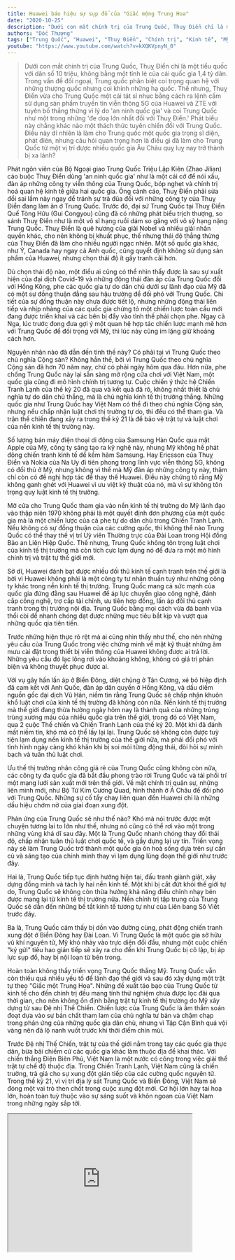 ```yaml
---
title: Huawei báo hiệu sự sụp đổ của "Giấc mộng Trung Hoa"
date: "2020-10-25"
description: "Dưới con mắt chính trị của Trung Quốc, Thuỵ Điển chỉ là một tiểu quốc với dân số 10 triệu, không bằng một tỉnh lẻ của cái quốc gia 1,4 tỷ dân. Trong vấn đề đối ngoại, Trung quốc phân biệt coi trọng quan hệ với những thượng quốc nhưng coi khinh những hạ quốc. Thế nhưng, Thuỵ Điển vừa cho Trung Quốc một cái tát sỉ nhục bằng cách ra lệnh cấm sử dụng sản phẩm truyền tin viễn thông 5G của Huawei và ZTE với tuyên bố thẳng thừng vì lý do 'an ninh quốc gia' và coi Trung Quốc như một trong những 'đe doạ lớn nhất đối với Thuỵ Điển.' Phát biểu này chẳng khác nào một thách thức tuyên chiến đối với Trung Quốc. Điều này dĩ nhiên là làm cho Trung quốc một quốc gia trọng sĩ diện, phát điên, nhưng câu hỏi quan trọng hơn là điều gì đã làm cho Trung Quốc từ một vị trí được nhiều quốc gia Âu Châu quỵ luỵ nay trở thành bị xa lánh?"
authors: "Dốc Thượng"
tags: ["Trung Quốc", "Huawei", "Thuỵ Điển", "Chính trị", "Kinh tế", "Mỹ-Trung"]
youtube: "https://www.youtube.com/watch?v=kXQKVpnyN_0"
---
```


>Dưới con mắt chính trị của Trung Quốc, Thuỵ Điển chỉ là một tiểu quốc với dân số 10 triệu, không bằng một tỉnh lẻ của cái quốc gia 1,4 tỷ dân. Trong vấn đề đối ngoại, Trung quốc phân biệt coi trọng quan hệ với những thượng quốc nhưng coi khinh những hạ quốc. Thế nhưng, Thuỵ Điển vừa cho Trung Quốc một cái tát sỉ nhục bằng cách ra lệnh cấm sử dụng sản phẩm truyền tin viễn thông 5G của Huawei và ZTE với tuyên bố thẳng thừng vì lý do 'an ninh quốc gia' và coi Trung Quốc như một trong những 'đe doạ lớn nhất đối với Thuỵ Điển.' Phát biểu này chẳng khác nào một thách thức tuyên chiến đối với Trung Quốc. Điều này dĩ nhiên là làm cho Trung quốc một quốc gia trọng sĩ diện, phát điên, nhưng câu hỏi quan trọng hơn là điều gì đã làm cho Trung Quốc từ một vị trí được nhiều quốc gia Âu Châu quỵ luỵ nay trở thành bị xa lánh?

Phát ngôn viên của Bộ Ngoại giao Trung Quốc Triệu Lập Kiên (Zhao Jilian) cáo buộc Thuỵ Điển dùng 'an ninh quốc gia' như là một cái cớ để nói xấu, đàn áp những công ty viễn thông của Trung Quốc, bóp nghẹt và chính trị hoá quan hệ kinh tế giữa hai quốc gia. Ông cảnh cáo, Thuỵ Điển phải sửa đổi sai lầm này ngay để tránh sự trả đũa đối với những công ty của Thuỵ Điển đang làm ăn ở Trung Quốc. Trước đó, đại sứ Trung Quốc tại Thuỵ Điển Quế Tòng Hữu (Gui Congyou) cũng đã có những phát biểu trịch thượng, so sánh Thuỵ Điển như là một võ sĩ hạng ruồi dám so găng với võ sỹ hạng nặng Trung Quốc. Thuỵ Điển là quê hương của giải Nobel và nhiều giải nhân quyền khác, cho nên không bị khuất phục, thế nhưng thái độ thẳng thừng của Thuỵ Điển đã làm cho nhiều người ngạc nhiên. Một số quốc gia khác, như Ý, Canada hay ngay cả Anh quốc, cũng quyết định không sử dụng sản phẩm của Huawei, nhưng chọn thái độ ít gây tranh cãi hơn. 

Dù chọn thái độ nào, một điều ai cũng có thể nhìn thấy được là sau sự xuất hiện của đại dịch Covid-19 và những động thái đàn áp của Trung Quốc đối với Hồng Kông, phe các quốc gia tự do dân chủ dưới sự lãnh đạo của Mỹ đã có một sự đồng thuận đằng sau hậu trường để đối phó với Trung Quốc. Chi tiết của sự đồng thuận này chưa được tiết lộ, nhưng những động thái liên tiếp và nhịp nhàng của các quốc gia chứng tỏ một chiến lược toàn cầu mới đang được triển khai và các bên bị đẩy vào tình thế phải chọn phe. Ngay cả Nga, lúc trước đong đưa gợi ý một quan hệ hợp tác chiến lược mạnh mẽ hơn với Trung Quốc để đối trọng với Mỹ, thì lúc này cũng im lặng giữ khoảng cách hơn.

Nguyên nhân nào đã dẫn đến tình thế này? Có phải tại vì Trung Quốc theo chủ nghĩa Cộng sản? Không hẳn thế, bởi vì Trung Quốc theo chủ nghĩa Cộng sản đã hơn 70 năm nay, chứ có phải ngày hôm qua đâu. Hơn nữa, phe chống Trung Quốc này lại sẵn sàng mở rộng cửa chơi với Việt Nam, một quốc gia cũng đi mô hình chính trị tương tự. Cuộc chiến ý thức hệ Chiến Tranh Lạnh của thế kỷ 20 đã qua và kết quả đã rõ, không nhất thiết là chủ nghĩa tự do dân chủ thắng, mà là chủ nghĩa kinh tế thị trường thắng. Những quốc gia như Trung Quốc hay Việt Nam có thể đi theo chủ nghĩa Cộng sản, nhưng nếu chấp nhận luật chơi thị trường tự do, thì đều có thể tham gia. Và trận thế chiến đang xảy ra trong thế kỷ 21 là để bảo vệ trật tự và luật chơi của nền kinh tế thị trường này.

Số lượng bán máy điện thoại di động của Samsung Hàn Quốc qua mặt Apple của Mỹ, công ty sáng tạo ra kỹ nghệ này, nhưng Mỹ không hề phát động chiến tranh kinh tế để kềm hãm Samsung. Hay Ericsson của Thuỵ Điển và Nokia của Na Uy đi tiên phong trong lĩnh vực viễn thông 5G, không có đối thủ ở Mỹ, nhưng không vì thế mà Mỹ đàn áp những công ty này, thậm chí còn có đề nghị hợp tác để thay thế Huawei. Điều này chứng tỏ rằng Mỹ không ganh ghét với Huawei vì ưu việt kỹ thuật của nó, mà vì sự không tôn trọng quy luật kinh tế thị trường.

Mở cửa cho Trung Quốc tham gia vào nền kinh tế thị trường do Mỹ lãnh đạo vào thập niên 1970 không phải là một quyết định đơn phương của một quốc gia mà là một chiến lược của cả phe tự do dân chủ trong Chiến Tranh Lạnh. Nếu không có sự đồng thuận của các cường quốc, thì không thể nào Trung Quốc có thể thay thế vị trí Uỷ viên Thường trực của Đài Loan trong Hội đồng Bảo an Liên Hiệp Quốc. Thế nhưng, Trung Quốc không tôn trọng luật chơi của kinh tế thị trường mà còn tích cực lạm dụng nó để đưa ra một mô hình chính trị và trật tự thế giới mới.

Sở dĩ, Huawei đánh bạt được nhiều đối thủ kinh tế cạnh tranh trên thế giới là bởi vì Huawei không phải là một công ty tư nhân thuần tuý như những công ty khác trong nền kinh tế thị trường. Trung Quốc mang cả sức mạnh của quốc gia đứng đằng sau Huawei để áp lực chuyển giao công nghệ, đánh cắp công nghệ, trợ cấp tài chính, ưu tiên hợp đồng, lấn áp đối thủ cạnh tranh trong thị trường nội địa. Trung Quốc bằng mọi cách vừa đá banh vừa thổi còi để nhanh chóng đạt được những mục tiêu bắt kịp và vượt qua những quốc qia tiên tiến. 

Trước những hiện thực rõ rệt mà ai cũng nhìn thấy như thế, cho nên những yêu cầu của Trung Quốc trong việc chứng minh về mặt kỹ thuật những âm mưu cài đặt trong thiết bị viễn thông của Huawei không được ai trả lời. Những yêu cầu đó lạc lõng rơi vào khoảng không, không có giá trị phản biện và không thuyết phục được ai.

Với vụ gây hấn lấn áp ở Biển Đông, diệt chủng ở Tân Cương, xé bỏ hiệp định đã cam kết với Anh Quốc, đàn áp dân quyền ở Hồng Kông, và dấu diếm nguồn gốc đại dịch Vũ Hán, niềm tin rằng Trung Quốc sẽ chấp nhận khuôn khổ luật chơi của kinh tế thị trường đã không còn nữa. Nền kinh tế thị trường mà thế giới đang thừa hưởng ngày hôm nay là thành quả của những trùng trùng xương máu của nhiều quốc gia trên thế giới, trong đó có Việt Nam, qua 2 cuộc Thế chiến và Chiến Tranh Lạnh của thế kỷ 20. Một khi đã đánh mất niềm tin, khó mà có thể lấy lại lại. Trung Quốc sẽ không còn được tuỳ tiện lạm dụng nền kinh tế thị trường của thế giới nữa, mà phải đối phó với tình hình ngày càng khó khăn khi bị soi mói từng động thái, đòi hỏi sự minh bạch và tuân thủ luật chơi.

Ưu thế thị trường nhân công giá rẻ của Trung Quốc cũng không còn nữa, các công ty đa quốc gia đã bắt đầu phong trào rời Trung Quốc và tái phối trí một mạng lưới sản xuất mới trên thế giới. Về mặt chính trị quân sự, những liên minh mới, như Bộ Tứ Kim Cương Quad, hình thành ở Á Châu để đối phó với Trung Quốc. Những sự cố tẩy chay liên quan đến Huawei chỉ là những dấu hiệu chớm nở của giai đoạn xung đột. 

Phản ứng của Trung Quốc sẽ như thế nào? Khó mà nói trước được một chuyện tương lai to lớn như thế, nhưng nó cũng có thể rơi vào một trong những vùng khả dĩ sau đây. Một là Trung Quốc nhanh chóng thay đổi thái độ, chấp nhận tuân thủ luật chơi quốc tế, và gầy dựng lại uy tín. Triển vọng này sẽ làm Trung Quốc trở thành một quốc gia ôn hoà sống dựa trên sự cần cù và sáng tạo của chính mình thay vì lạm dụng lũng đoạn thế giới như trước đây.

Hai là, Trung Quốc tiếp tục định hướng hiện tại, đấu tranh giành giật, xây dựng đồng minh và tách ly hai nền kinh tế. Một khi bị cắt đứt khỏi thế giới tự do, Trung Quốc sẽ không còn thừa hưởng khả năng điều chỉnh nhạy bén được mang lại từ kinh tế thị trường nữa. Nền chính trị tập trung của Trung Quốc sẽ dẫn đến những bế tắt kinh tế tương tự như của Liên bang Sô Viết trước đây. 

Ba là, Trung Quốc cảm thấy bị dồn vào đường cùng, phát động chiến tranh xung đột ở Biển Đông hay Đài Loan. Vì Trung Quốc là một quốc gia sở hữu vũ khí nguyên tử, Mỹ khó nhảy vào trực diện đối đầu, nhưng một cuộc chiến "ký gửi" tiêu hao gián tiếp sẽ xảy ra cho đến khi Trung Quốc bị cô lập, bị áp lực sụp đổ, hay bị nội loạn từ bên trong. 

Hoàn toàn không thấy triển vọng Trung Quốc thắng Mỹ. Trung Quốc vẫn còn thiếu quá nhiều yếu tố để lãnh đạo thế giới và sau đó xây dựng một trật tự theo "Giấc một Trung Hoa". Những đề xuất táo bạo của Trung Quốc từ kinh tế cho đến chính trị đều mang tính thử nghiệm chưa được lọc đãi qua thời gian, cho nên không ổn định bằng trật tự kinh tế thị trường do Mỹ xây dựng từ sau Đệ nhị Thế Chiến. Chiến lược của Trung Quốc là âm thầm soán đoạt dựa vào sự bản chất tham lam của chủ nghĩa tư bản và chậm chạp trong phản ứng của những quốc gia dân chủ, nhưng vì Tập Cận Bình quá vội vàng nên đã lộ nanh vuốt trước khi thời điểm chín mùi.

Trước Đệ nhị Thế Chiến, trật tự của thế giới nằm trong tay các quốc gia thực dân, bừa bãi chiếm cứ các quốc gia khác làm thuộc địa để khai thác. Với chiến thắng Điện Biên Phủ, Việt Nam là một nước có công trong việc giải thể trật tự chế độ thuộc địa. Trong Chiến Tranh Lạnh, Việt Nam cũng là chiến trường, trả giá cho sự xung đột gián tiếp của các cường quốc nguyên tử. Trong thế kỷ 21, vì vị trí địa lý sát Trung Quốc và Biển Đông, Việt Nam sẽ đóng một vai trò then chốt trong cuộc xung đột mới. Cơ hội lớn hay tai hoạ lớn, hoàn toàn tuỳ thuộc vào sự sáng suốt và khôn ngoan của Việt Nam trong những ngày sắp tới.  

<iframe width="420" height="315" src="https://www.youtube.com/embed/kXQKVpnyN_0"></iframe>